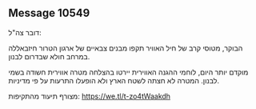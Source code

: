 ## Message 10549

דובר צה"ל:

הבוקר, מטוסי קרב של חיל האוויר תקפו מבנים צבאיים של ארגון הטרור חיזבאללה במרחב חולא שבדרום לבנון.

מוקדם יותר היום, לוחמי ההגנה האווירית יירטו בהצלחה מטרה אווירית חשודה בשמי לבנון. 
המטרה לא חצתה לשטח הארץ ולא הופעלו התרעות על פי מדיניות.

מצורף תיעוד מהתקיפות: https://we.tl/t-zo4tWaakdh

